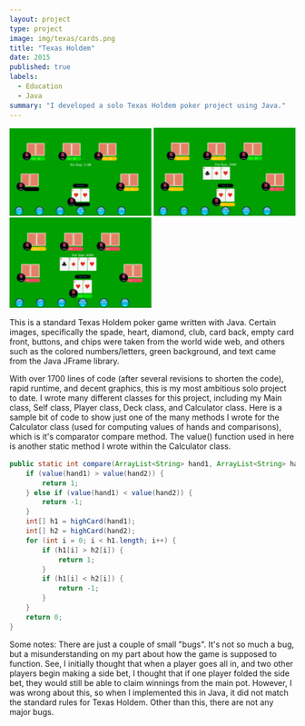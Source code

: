 ```yaml
---
layout: project
type: project
image: img/texas/cards.png
title: "Texas Holdem"
date: 2015
published: true
labels:
  - Education
  - Java
summary: "I developed a solo Texas Holdem poker project using Java."
---
```


<div class="text-center p-4">
  <img width="250px" src="../img/texas/preflop.png" class="img-thumbnail" >
  <img width="250px" src="../img/texas/flop.png" class="img-thumbnail" >
  <img width="250px" src="../img/texas/turn.png" class="img-thumbnail" >
</div>

This is a standard Texas Holdem poker game written with Java. Certain images, specifically the spade, heart, diamond, club, card back, empty card front, buttons, and chips were taken from the world wide web, and others such as the colored numbers/letters, green background, and text came from the Java JFrame library.

With over 1700 lines of code (after several revisions to shorten the code), rapid runtime, and decent graphics, this is my most ambitious solo project to date. I wrote many different classes for this project, including my Main class, Self class, Player class, Deck class, and Calculator class. Here is a sample bit of code to show just one of the many methods I wrote for the Calculator class (used for computing values of hands and comparisons), which is it's comparator compare method. The value() function used in here is another static method I wrote within the Calculator class. 

```java
public static int compare(ArrayList<String> hand1, ArrayList<String> hand2) {
	if (value(hand1) > value(hand2)) {
		return 1;
	} else if (value(hand1) < value(hand2)) {
		return -1;
	}
	int[] h1 = highCard(hand1);
	int[] h2 = highCard(hand2);
	for (int i = 0; i < h1.length; i++) {
		if (h1[i] > h2[i]) {
			return 1;
		}
		if (h1[i] < h2[i]) {
			return -1;
		}
	}
	return 0;
}
```

Some notes: There are just a couple of small "bugs". It's not so much a bug, but a misunderstanding on my part about how the game is supposed to function. See, I initially thought that when a player goes all in, and two other players begin making a side bet, I thought that if one player folded the side bet, they would still be able to claim winnings from the main pot. However, I was wrong about this, so when I implemented this in Java, it did not match the standard rules for Texas Holdem. Other than this, there are not any major bugs.
